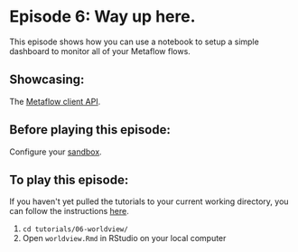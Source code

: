 # Episode 6: Way up here.

This episode shows how you can use a notebook to setup a simple dashboard to monitor all of your Metaflow flows.

## Showcasing:

The [Metaflow client API](../../../metaflow/client.md).

## Before playing this episode:

Configure your [sandbox](../../../metaflow-on-aws/metaflow-sandbox.md).

## To play this episode:

If you haven't yet pulled the tutorials to your current working directory, you can follow the instructions [here](../#pull-tutorials). 

1. `cd tutorials/06-worldview/`
2. Open `worldview.Rmd` in RStudio on your local computer 

